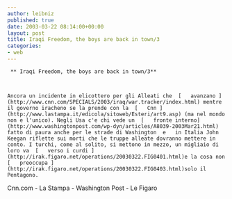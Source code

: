 ```yaml
---
author: leibniz
published: true
date: 2003-03-22 08:14:00+00:00
layout: post
title: Iraqi Freedom, the boys are back in town/3
categories:
- web
---
```


	 ** Iraqi Freedom, the boys are back in town/3**
	
	
	
	Ancora un incidente in elicottero per gli Alleati che  [   avanzano ](http://www.cnn.com/SPECIALS/2003/iraq/war.tracker/index.html) mentre il governo iracheno se la prende con la  [   Cnn ](http://www.lastampa.it/edicola/sitoweb/Esteri/art9.asp) (ma nel mondo non e l'unico). Negli Usa c'e chi vede un  [   fronte interno](http://www.washingtonpost.com/wp-dyn/articles/A8039-2003Mar21.html)  fatto di paura anche per le strade di Washington  e   in Italia John Keegan riflette sui morti che le truppe alleate dovranno mettere in conto. I turchi, come al solito, si mettono in mezzo, un migliaio di loro va  [   verso i curdi ](http://irak.figaro.net/operations/20030322.FIG0401.html)e la cosa non  [   preoccupa ](http://irak.figaro.net/operations/20030322.FIG0403.html)solo il Pentagono.
  Cnn.com - La Stampa - Washington Post - Le Figaro